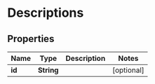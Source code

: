 
# Descriptions

## Properties
Name | Type | Description | Notes
------------ | ------------- | ------------- | -------------
**id** | **String** |  |  [optional]



